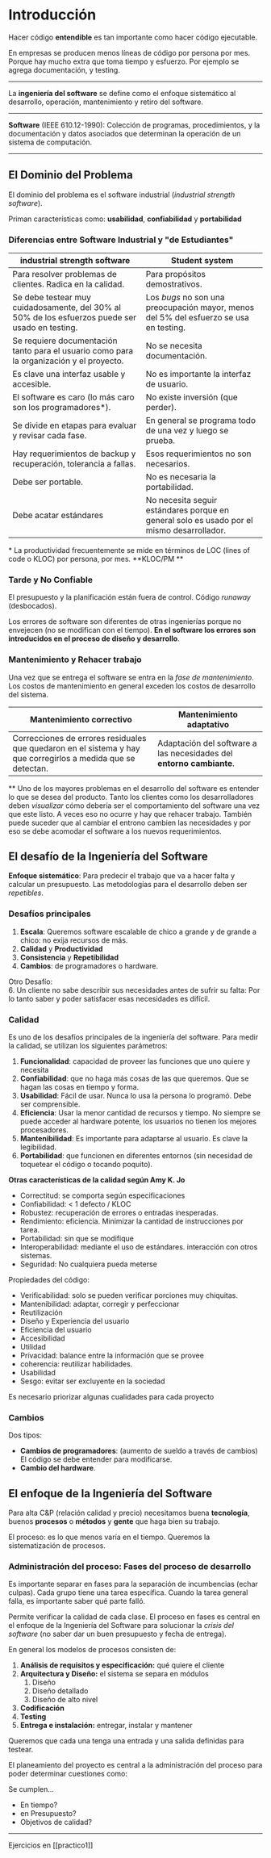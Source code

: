 # **Introducción**
Hacer código **entendible** es tan importante como hacer código ejecutable.

En empresas se producen menos líneas de código por persona por mes. Porque hay mucho extra que toma tiempo y esfuerzo. Por ejemplo se agrega documentación, y testing.

---
La **ingeniería del software** se define como el enfoque sistemático al desarrollo,
operación, mantenimiento y retiro del software.
***
**Software** (IEEE 610.12-1990):
Colección de programas, procedimientos, y la documentación y datos asociados que determinan la operación de un sistema de computación.
***
## El Dominio del Problema
El dominio del problema es el software industrial (*industrial strength software*).

Priman características como: **usabilidad**, **confiabilidad** y
**portabilidad**

### Diferencias entre Software Industrial y "de Estudiantes"

| industrial strength software | Student system |
| ---------------------------- | -------------- |
| Para resolver problemas de clientes. Radica en la calidad. | Para propósitos demostrativos. | 
| Se debe testear muy cuidadosamente, del 30% al 50% de los esfuerzos puede ser usado en testing. | Los *bugs* no son una preocupación mayor, menos del 5% del esfuerzo se usa en testing. | 
| Se requiere documentación tanto para el usuario como para la organización y el proyecto. | No se necesita documentación. |
| Es clave una interfaz usable y accesible. | No es importante la interfaz de usuario. |
| El software es caro (lo más caro son los programadores*). | No existe inversión (que perder). |
| Se divide en etapas para evaluar y revisar cada fase. | En general se programa todo de una vez y luego se prueba. |
| Hay requerimientos de backup y recuperación, tolerancia a fallas. | Esos requerimientos no son necesarios. |
| Debe ser portable. | No es necesaria la portabilidad. |
| Debe acatar estándares | No necesita seguir estándares porque en general solo es usado por el mismo desarrollador. | 

\* La productividad frecuentemente se mide en términos de LOC (lines of code o
KLOC) por persona, por mes. **KLOC/PM **

### Tarde y No Confiable
El presupuesto y la planificación están fuera de control. Código *runaway*
(desbocados).

Los errores de software son diferentes de otras ingenierías porque no envejecen
(no se modifican con el tiempo). **En el software los errores son introducidos
en el proceso de diseño y desarrollo**.

### Mantenimiento y Rehacer trabajo
Una vez que se entrega el software se entra en la *fase de mantenimiento*.
Los costos de mantenimiento en general exceden los costos de desarrollo del
sistema.

| Mantenimiento correctivo | Mantenimiento adaptativo |
| ------------------------ | ------------------------ |
| Correcciones de errores residuales que quedaron en el sistema y hay que corregirlos a medida que se detectan. | Adaptación del software a las necesidades del **entorno cambiante**. |

\*\* Uno de los mayores problemas en el desarrollo del software es entender lo que
se desea del producto. Tanto los clientes como los desarrolladores deben
*visualizar* cómo debería ser el comportamiento del software una vez que este
listo. A veces eso no ocurre y hay que rehacer trabajo. También puede suceder
que al cambiar el entrono cambien las necesidades y por eso se debe acomodar el
software a los nuevos requerimientos.

## El desafío de la Ingeniería del Software
**Enfoque sistemático**: Para predecir el trabajo que va a hacer falta y calcular
un presupuesto. Las metodologías para el desarrollo deben ser *repetibles*.

### Desafíos principales
1. **Escala**: Queremos software escalable de chico a grande y de grande a chico: no exija
recursos de más.
2. **Calidad** y  **Productividad**
4. **Consistencia** y **Repetibilidad**
5. **Cambios**: de programadores o hardware.

Otro Desafío:  
6. Un cliente no sabe describir sus necesidades antes de sufrir su falta: Por lo
tanto saber y poder satisfacer esas necesidades es difícil.

### Calidad
Es uno de los desafíos principales de la ingeniería del software.
Para medir la calidad, se utilizan los siguientes parámetros:
1. **Funcionalidad**: capacidad de proveer las funciones que uno quiere y necesita
2. **Confiabilidad**: que no haga más cosas de las que queremos. Que se hagan las
cosas en tiempo y forma.
3. **Usabilidad**: Fácil de usar. Nunca lo usa la persona lo programó.
Debe ser comprensible.
4. **Eficiencia**: Usar la menor cantidad de recursos y tiempo. No siempre se
puede acceder al hardware potente, los usuarios no tienen los mejores
procesadores.
5. **Mantenibilidad**:  Es importante para adaptarse al usuario. Es clave la legibilidad.
6. **Portabilidad**: que funcionen en diferentes entornos (sin necesidad de
toquetear el código o tocando poquito).

**Otras características de la calidad según Amy K. Jo**
- Correctitud: se comporta según especificaciones
- Confiabilidad: < 1 defecto / KLOC
- Robustez: recuperación de errores o entradas inesperadas.
- Rendimiento: eficiencia. Minimizar la cantidad de instrucciones por tarea.
- Portabilidad: sin que se modifique
- Interoperabilidad: mediante el uso de estándares. interacción con otros sistemas.
- Seguridad: No cualquiera pueda meterse

Propiedades del código:
- Verificabilidad: solo se pueden verificar porciones muy chiquitas.
- Mantenibilidad: adaptar, corregir y perfeccionar
- Reutilización
- Diseño y Experiencia del usuario
- Eficiencia del usuario
- Accesibilidad
- Utilidad
- Privacidad: balance entre la información que se provee
- coherencia: reutilizar habilidades.
- Usabilidad
- Sesgo: evitar ser excluyente en la sociedad

Es necesario priorizar algunas cualidades para cada proyecto

### Cambios
Dos tipos:
- **Cambios de programadores**: (aumento de sueldo a través de cambios) El código
se debe entender para modificarse.
- **Cambio del hardware**.

## El enfoque de la Ingeniería del Software

Para alta C&P (relación calidad y precio) necesitamos buena **tecnología**, buenos **procesos** o **métodos** y **gente** que haga bien su trabajo.

El proceso: es lo que menos varía en el tiempo. Queremos la sistematización de procesos.

### Administración del proceso:  Fases del proceso de desarrollo
Es importante separar en fases para la separación de incumbencias (echar culpas).
Cada grupo tiene una tarea específica. Cuando la tarea general falla, es importante saber qué parte falló.

Permite verificar la calidad de cada clase.
El proceso en fases es central en el enfoque de la Ingeniería del Software para solucionar la *crisis del software* (no saber dar un buen presupuesto y fecha de entrega).

En general los modelos de procesos consisten de:
1. **Análisis de requisitos y especificación:** qué quiere el cliente
2. **Arquitectura y Diseño:** el sistema se separa en módulos
	1. Diseño
	2. Diseño detallado
	3. Diseño de alto nivel
3. **Codificación**
4. **Testing**
5. **Entrega e instalación:** entregar, instalar y mantener

Queremos que cada una tenga una entrada y una salida definidas para testear.

El planeamiento del proyecto es central a la administración del proceso para poder determinar cuestiones como:

Se cumplen...
+ En tiempo?
+ en Presupuesto?
+ Objetivos de calidad?

---
Ejercicios en [[practico1]]
